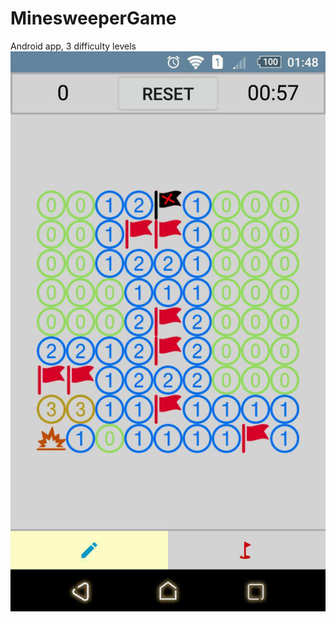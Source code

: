# MinesweeperGame
Android app, 3 difficulty levels
![Image alt](https://github.com/ValeriiBielik/MinesweeperGame/raw/master/game.jpg)
